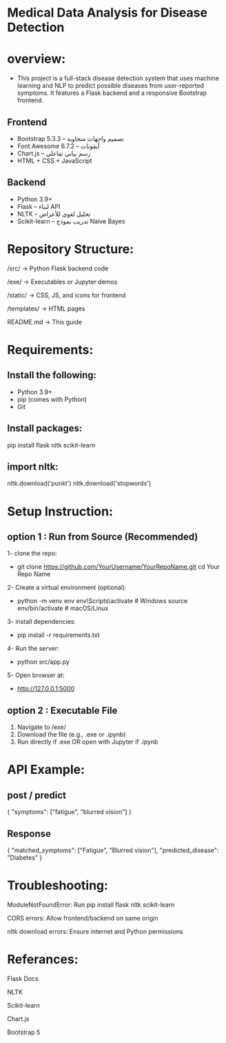 # Medical Data Analysis for Disease Detection
# overview:
  - This project is a full-stack disease detection system that uses machine learning and NLP to predict possible diseases from user-reported symptoms.
    It features a Flask backend and a responsive Bootstrap frontend.

  ## Frontend
  - Bootstrap 5.3.3 – تصميم واجهات متجاوبة  
  - Font Awesome 6.7.2 – أيقونات  
  - Chart.js – رسم بياني تفاعلي  
  - HTML + CSS + JavaScript
 ## Backend
  - Python 3.9+
  - Flask – لبناء API
  - NLTK – تحليل لغوي للأعراض
  - Scikit-learn – تدريب نموذج Naive Bayes

# Repository Structure:  
 /src/         → Python Flask backend code
 
 /exe/         → Executables or Jupyter demos 
 
 /static/      → CSS, JS, and icons for frontend
 
 /templates/   → HTML pages
 
 README.md     → This guide

# Requirements: 
 ## Install the following:
  - Python 3.9+
  - pip (comes with Python)
  - Git

 ## Install packages:
  pip install flask nltk scikit-learn

 ## import nltk:
  nltk.download('punkt')
  nltk.download('stopwords')

# Setup Instruction:
 ## option 1 : Run from Source (Recommended)
 
  1- clone the repo:
  
  - git clone 
  https://github.com/YourUsername/YourRepoName.git
  cd Your Repo Name

  2- Create a virtual environment (optional):
  
  - python -m venv env
  env\Scripts\activate      # Windows
  source env/bin/activate   # macOS/Linux

  3- install dependencies:
  
  - pip install -r requirements.txt

  4- Run the server:
  
  - python src/app.py

  5- Open browser at:
  
  - http://127.0.0.1:5000

 ## option 2 : Executable File  

 1. Navigate to /exe/
 2. Download the file (e.g., .exe or .ipynb)
 3. Run directly if .exe OR open with Jupyter if .ipynb

# API Example: 

 ## post / predict
 {
  "symptoms": ["fatigue", "blurred vision"]
 }

 ## Response
 {
  "matched_symptoms": ["Fatigue", "Blurred vision"],
  "predicted_disease": "Diabetes"
 }

# Troubleshooting:

 ModuleNotFoundError: Run pip install flask nltk scikit-learn

 CORS errors: Allow frontend/backend on same origin

 nltk download errors: Ensure internet and Python permissions

# Referances:

 Flask Docs

 NLTK

 Scikit-learn

 Chart.js

 Bootstrap 5




